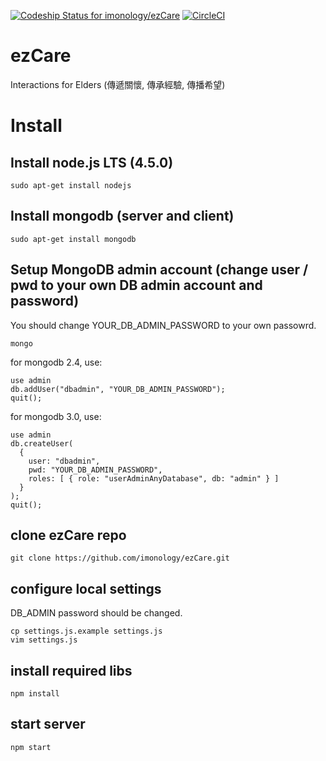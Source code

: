 [ ![Codeship Status for imonology/ezCare](https://codeship.com/projects/96b35120-5b42-0134-1c18-421b0673279f/status?branch=master)](https://codeship.com/projects/173356)
[![CircleCI](https://circleci.com/gh/imonology/ezCare.svg?style=svg&circle-token=41f6e828603a71074d5e5e16e391b3f0bbdf218e)](https://circleci.com/gh/imonology/ezCare)

# ezCare
Interactions for Elders (傳遞關懷, 傳承經驗, 傳播希望)

# Install

## Install node.js LTS (4.5.0)

`sudo apt-get install nodejs`

## Install mongodb (server and client)

`sudo apt-get install mongodb`

## Setup MongoDB admin account (change user / pwd to your own DB admin account and password)
You should change YOUR_DB_ADMIN_PASSWORD to your own passowrd.

`mongo`

for mongodb 2.4, use:

	use admin
	db.addUser("dbadmin", "YOUR_DB_ADMIN_PASSWORD");
	quit();


for mongodb 3.0, use:

	use admin
	db.createUser(
	  {
	    user: "dbadmin",
	    pwd: "YOUR_DB_ADMIN_PASSWORD",
	    roles: [ { role: "userAdminAnyDatabase", db: "admin" } ]
	  }
	);
	quit();


					  
## clone ezCare repo

  `git clone https://github.com/imonology/ezCare.git`

## configure local settings
DB_ADMIN password should be changed.

  ```
  cp settings.js.example settings.js
  vim settings.js
  ```


## install required libs

  ```npm install```

## start server

  ```npm start```
